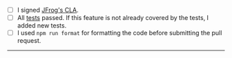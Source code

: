 - [ ] I signed [JFrog's CLA](https://secure.echosign.com/public/hostedForm?formid=5IYKLZ2RXB543N).
- [ ] All [tests](https://github.com/jfrog/jfrog-vscode-extension#building-and-testing-the-sources) passed. If this feature is not already covered by the tests, I added new tests.
- [ ] I used `npm run format` for formatting the code before submitting the pull request.
-----
